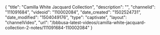 {
    "title": "Camilla White Jacquard Collection",
    "description": "",
    "channelid": "111091684",
    "videoid": "110002084",
    "date_created": "1502524731",
    "date_modified": "1504049176",
    "type": "captivate",
    "layout": "channelVideo",
    "url": "\/bbbusa-latest-videos\/camilla-white-jacquard-collection-2-notes\/111091684-110002084"
}